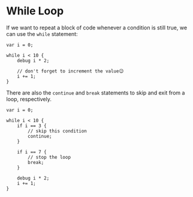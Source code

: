 # While Loop

If we want to repeat a block of code whenever a condition is still true, we can use the `while` statement:

```
var i = 0;

while i < 10 {
    debug i * 2;

    // don't forget to increment the value😉
    i += 1;
}
```

There are also the `continue` and `break` statements to skip and exit from a loop, respectively.

```
var i = 0;

while i < 10 {
    if i == 3 {
        // skip this condition
        continue;
    }

    if i == 7 {
        // stop the loop
        break;
    }

    debug i * 2;
    i += 1;
}
```

